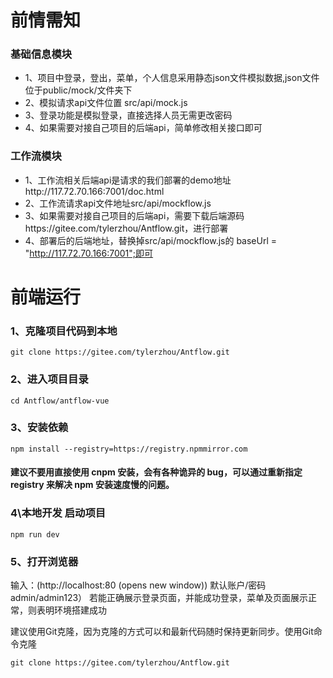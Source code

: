 # 前情需知

### 基础信息模块

- 1、项目中登录，登出，菜单，个人信息采用静态json文件模拟数据,json文件位于public/mock/文件夹下
- 2、模拟请求api文件位置 src/api/mock.js
- 3、登录功能是模拟登录，直接选择人员无需更改密码
- 4、如果需要对接自己项目的后端api，简单修改相关接口即可

### 工作流模块
- 1、工作流相关后端api是请求的我们部署的demo地址http://117.72.70.166:7001/doc.html
- 2、工作流请求api文件地址src/api/mockflow.js
- 3、如果需要对接自己项目的后端api，需要下载后端源码https://gitee.com/tylerzhou/Antflow.git，进行部署
- 4、部署后的后端地址，替换掉src/api/mockflow.js的 baseUrl = "http://117.72.70.166:7001";即可

# 前端运行

### 1、克隆项目代码到本地

```
git clone https://gitee.com/tylerzhou/Antflow.git 
```

### 2、进入项目目录

```
cd Antflow/antflow-vue
```

### 3、安装依赖
```
npm install --registry=https://registry.npmmirror.com
```
 
#### 建议不要用直接使用 cnpm 安装，会有各种诡异的 bug，可以通过重新指定 registry 来解决 npm 安装速度慢的问题。 
 
### 4\本地开发 启动项目

```
npm run dev
```


### 5、打开浏览器

输入：(http://localhost:80 (opens new window)) 默认账户/密码 admin/admin123）
若能正确展示登录页面，并能成功登录，菜单及页面展示正常，则表明环境搭建成功

建议使用Git克隆，因为克隆的方式可以和最新代码随时保持更新同步。使用Git命令克隆

```
git clone https://gitee.com/tylerzhou/Antflow.git 
```